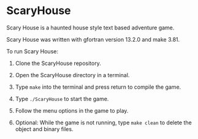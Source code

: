 # ScaryHouse
Scary House is a haunted house style text based adventure game. 

Scary House was written with gfortran version 13.2.0 and make 3.81. 

To run Scary House: 

1. Clone the ScaryHouse repository. 

2. Open the ScaryHouse directory in a terminal. 

3. Type `make` into the terminal and press return to compile the game.

4. Type `./ScaryHouse` to start the game. 

5. Follow the menu options in the game to play. 

6. Optional: While the game is not running, type `make clean` to delete the object and binary files.  